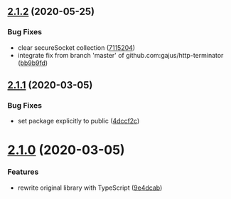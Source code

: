 ## [2.1.2](https://github.com/droidsolutions/http-terminator/compare/v2.1.1...v2.1.2) (2020-05-25)


### Bug Fixes

* clear secureSocket collection ([7115204](https://github.com/droidsolutions/http-terminator/commit/71152044aa9297b843ceb7aab1440381673ed20e))
* integrate fix from branch 'master' of github.com:gajus/http-terminator ([bb9b9fd](https://github.com/droidsolutions/http-terminator/commit/bb9b9fddd1637092911be3098f7bb582bbf2fe2e))

## [2.1.1](https://github.com/droidsolutions/http-terminator/compare/v2.1.0...v2.1.1) (2020-03-05)


### Bug Fixes

* set package explicitly to public ([4dccf2c](https://github.com/droidsolutions/http-terminator/commit/4dccf2c998871e2ac7ff433c8c01616408aa743f))

# [2.1.0](https://github.com/droidsolutions/http-terminator/compare/v2.0.2...v2.1.0) (2020-03-05)


### Features

* rewrite original library with TypeScript ([9e4dcab](https://github.com/droidsolutions/http-terminator/commit/9e4dcab7c714709e95efb08fc4728bca9ecbcfaf))
